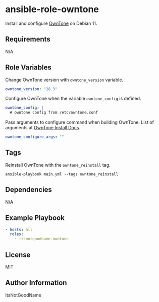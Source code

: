 # ansible-role-owntone

Install and configure [OwnTone](https://github.com/owntone/owntone-server) on Debian 11.

## Requirements

N/A

## Role Variables

Change OwnTone version with `owntone_version` variable.

```yaml
owntone_version: "28.3"
```

Configure OwnTone when the variable `owntone_config` is defined.

```yaml
owntone_config: |
  # owntone config from /etc/owntone.conf
```

Pass arguments to configure command when building OwnTone. List of arguments at [OwnTone Install Docs](https://github.com/owntone/owntone-server/blob/master/INSTALL.md#quick-version-for-debianubuntu-users).

```yaml
owntone_configure_args: ""
```

## Tags

Reinstall OwnTone with the `owntone_reinstall` tag.

```
ansible-playbook main.yml --tags owntone_reinstall
```

## Dependencies

N/A

## Example Playbook

```yaml
- hosts: all
  roles:
    - itsnotgoodname.owntone
```

## License

MIT

## Author Information

ItsNotGoodName
